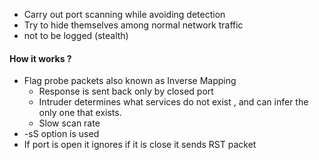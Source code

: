 - Carry out port scanning while avoiding detection
- Try to hide themselves among normal network traffic
- not to be logged (stealth)
#### How it works ?
- Flag probe packets also known as Inverse Mapping
	- Response is sent back only by closed port
	- Intruder determines what services do not exist , and can infer the only one that exists.
	- Slow scan rate
- -sS option is used
- If port is open it ignores if it is close it sends RST packet